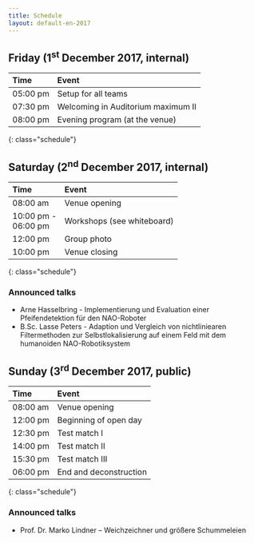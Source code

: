 ```yaml
---
title: Schedule
layout: default-en-2017
---
```


## Friday (1<sup>st</sup> December 2017, internal)

| Time  |  Event |
|:------|:-------|
| 05:00 pm  |  Setup for all teams |
| 07:30 pm  |  Welcoming in Auditorium maximum II |
| 08:00 pm  |  Evening program (at the venue) |
{: class="schedule"}

## Saturday (2<sup>nd</sup> December 2017, internal)

| Time  |  Event |
|:------|:-------|
| 08:00 am  |  Venue opening |
| 10:00 pm -<br>06:00 pm  |  Workshops (see whiteboard) |
| 12:00 pm  |  Group photo |
| 10:00 pm  |  Venue closing |
{: class="schedule"}

### Announced talks

* Arne Hasselbring - Implementierung und Evaluation einer Pfeifendetektion für den NAO-Roboter
* B.Sc. Lasse Peters - Adaption und Vergleich von nichtliniearen Filtermethoden zur Selbstlokalisierung auf einem Feld mit dem humanoiden NAO-Robotiksystem

## Sunday (3<sup>rd</sup> December 2017, public)

| Time  |  Event |
|:------|:-------|
| 08:00 am |  Venue opening |
| 12:00 pm |  Beginning of open day |
| 12:30 pm |  Test match I |
| 14:00 pm |  Test match II |
| 15:30 pm |  Test match III |
| 06:00 pm |  End and deconstruction |
{: class="schedule"}

### Announced talks

* Prof. Dr. Marko Lindner – Weichzeichner und größere Schummeleien
